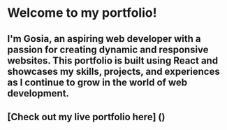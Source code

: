 # Welcome to my portfolio!

## I'm Gosia, an aspiring web developer with a passion for creating dynamic and responsive websites. This portfolio is built using React and showcases my skills, projects, and experiences as I continue to grow in the world of web development.

## [Check out my live portfolio here] ()
